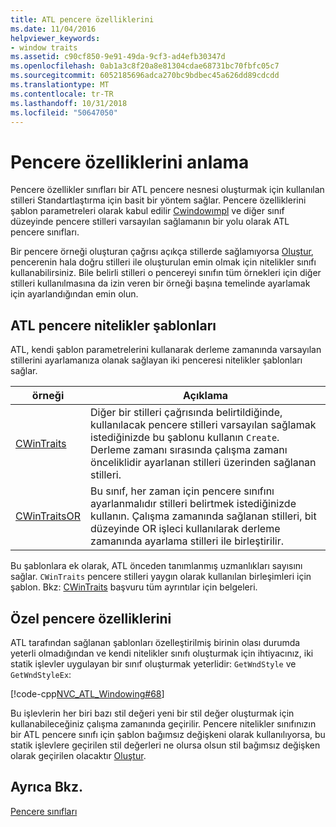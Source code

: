 ```yaml
---
title: ATL pencere özelliklerini
ms.date: 11/04/2016
helpviewer_keywords:
- window traits
ms.assetid: c90cf850-9e91-49da-9cf3-ad4efb30347d
ms.openlocfilehash: 0ab1a3c8f20a8e81304cdae68731bc70fbfc05c7
ms.sourcegitcommit: 6052185696adca270bc9bdbec45a626dd89cdcdd
ms.translationtype: MT
ms.contentlocale: tr-TR
ms.lasthandoff: 10/31/2018
ms.locfileid: "50647050"
---
```

# <a name="understanding-window-traits"></a>Pencere özelliklerini anlama

Pencere özellikler sınıfları bir ATL pencere nesnesi oluşturmak için kullanılan stilleri Standartlaştırma için basit bir yöntem sağlar. Pencere özelliklerini şablon parametreleri olarak kabul edilir [Cwindowımpl](../atl/reference/cwindowimpl-class.md) ve diğer sınıf düzeyinde pencere stilleri varsayılan sağlamanın bir yolu olarak ATL pencere sınıfları.

Bir pencere örneği oluşturan çağrısı açıkça stillerde sağlamıyorsa [Oluştur](../atl/reference/cwindowimpl-class.md#create), pencerenin hala doğru stilleri ile oluşturulan emin olmak için nitelikler sınıfı kullanabilirsiniz. Bile belirli stilleri o pencereyi sınıfın tüm örnekleri için diğer stilleri kullanılmasına da izin veren bir örneği başına temelinde ayarlamak için ayarlandığından emin olun.

## <a name="atl-window-traits-templates"></a>ATL pencere nitelikler şablonları

ATL, kendi şablon parametrelerini kullanarak derleme zamanında varsayılan stillerini ayarlamanıza olanak sağlayan iki penceresi nitelikler şablonları sağlar.

|örneği|Açıklama|
|-----------|-----------------|
|[CWinTraits](../atl/reference/cwintraits-class.md)|Diğer bir stilleri çağrısında belirtildiğinde, kullanılacak pencere stilleri varsayılan sağlamak istediğinizde bu şablonu kullanın `Create`. Derleme zamanı sırasında çalışma zamanı önceliklidir ayarlanan stilleri üzerinden sağlanan stilleri.|
|[CWinTraitsOR](../atl/reference/cwintraitsor-class.md)|Bu sınıf, her zaman için pencere sınıfını ayarlanmalıdır stilleri belirtmek istediğinizde kullanın. Çalışma zamanında sağlanan stilleri, bit düzeyinde OR işleci kullanılarak derleme zamanında ayarlama stilleri ile birleştirilir.|

Bu şablonlara ek olarak, ATL önceden tanımlanmış uzmanlıkları sayısını sağlar. `CWinTraits` pencere stilleri yaygın olarak kullanılan birleşimleri için şablon. Bkz: [CWinTraits](../atl/reference/cwintraits-class.md) başvuru tüm ayrıntılar için belgeleri.

## <a name="custom-window-traits"></a>Özel pencere özelliklerini

ATL tarafından sağlanan şablonları özelleştirilmiş birinin olası durumda yeterli olmadığından ve kendi nitelikler sınıfı oluşturmak için ihtiyacınız, iki statik işlevler uygulayan bir sınıf oluşturmak yeterlidir: `GetWndStyle` ve `GetWndStyleEx`:

[!code-cpp[NVC_ATL_Windowing#68](../atl/codesnippet/cpp/understanding-window-traits_1.h)]

Bu işlevlerin her biri bazı stil değeri yeni bir stil değer oluşturmak için kullanabileceğiniz çalışma zamanında geçirilir. Pencere nitelikler sınıfınızın bir ATL pencere sınıfı için şablon bağımsız değişkeni olarak kullanılıyorsa, bu statik işlevlere geçirilen stil değerleri ne olursa olsun stil bağımsız değişken olarak geçirilen olacaktır [Oluştur](../atl/reference/cwindowimpl-class.md#create).

## <a name="see-also"></a>Ayrıca Bkz.

[Pencere sınıfları](../atl/atl-window-classes.md)

